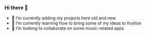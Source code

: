 ### Hi there 👋

- 🔭 I’m currently adding my projects here old and new 
- 🌱 I’m currently learning how to bring some of my ideas to fruition
- 👯 I’m looking to collaborate on some music-related apps

<!--
**jbm-projects/jbm-projects** is a ✨ _special_ ✨ repository because its `README.md` (this file) appears on your GitHub profile.

Here are some ideas to get you started:

- 🔭 I’m currently working on ...
- 🌱 I’m currently learning ...
- 👯 I’m looking to collaborate on ...
- 🤔 I’m looking for help with ...
- 💬 Ask me about ...
- 📫 How to reach me: ...
- 😄 Pronouns: ...
- ⚡ Fun fact: ...
-->
